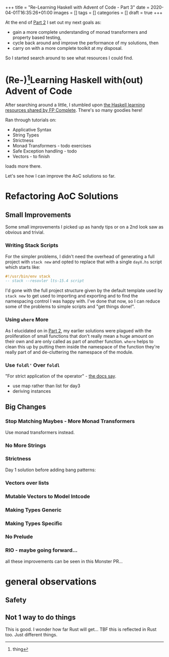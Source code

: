 +++
title = "Re-Learning Haskell with Advent of Code - Part 3"
date = 2020-04-01T16:35:26+01:00
images = []
tags = []
categories = []
draft = true
+++

At the end of [Part 2][part2] I set out my next goals as:
- gain a more complete understanding of monad transformers and property based testing,
- cycle back around and improve the performance of my solutions, then
- carry on with a more complete toolkit at my disposal.

So I started search around to see what resources I could find.

[part2]: https://tarquin-the-brave.github.io/blog/posts/re-learning-haskell-2/

# (Re-)[^re]Learning Haskell with(out) Advent of Code

After searching around a little, I stumbled upon [the Haskell learning resources
shared by FP Complete][fpch]. There's so many goodies here!

[fpch]: https://tech.fpcomplete.com/haskell/learn

Ran through tutorials on:
- Applicative Syntax
- String Types
- Strictness
- Monad Transformers - todo exercises
- Safe Exception handling - todo
- Vectors - to finish

loads more there.

Let's see how I can improve the AoC solutions so far.

# Refactoring AoC Solutions

## Small Improvements

Some small improvements I picked up as handy tips or
on a 2nd look saw as obvious and trivial.

### Writing Stack Scripts

For the simpler problems, I didn't need the overhead of generating a full project
with `stack new` and opted to replace that with a single `dayX.hs` script which starts like:

```haskell
#!/usr/bin/env stack
-- stack --resovler lts-15.4 script

```

I'd gone with the full project structure given by the default template used by
`stack new` to get used to importing and exporting and to find the namespacing
control I was happy with.  I've done that now, so I can reduce some of the problems
to simple scripts and "get things done!".

### Using `where` More

As I elucidated on in [Part 2][part2], my earlier solutions were plagued with the proliferation
of small functions that don't really mean a huge amount on their own and are only called as part of
another function.  `where` helps to clean this up by putting them inside the namespace of the function
they're really part of and de-cluttering the namespace of the module.

### Use `foldl'` Over `foldl`

"For strict application of the operator" - [the docs say][folddoc].

[folddoc]: https://hackage.haskell.org/package/base-4.14.0.0/docs/Data-Foldable.html#v:foldl-39-

* use map rather than list for day3
* deriving instances

## Big Changes

### Stop Matching Maybes - More Monad Transformers

Use monad transformers instead.

### No More Strings

### Strictness

Day 1 solution before adding bang patterns:


### Vectors over lists

### Mutable Vectors to Model Intcode

### Making Types Generic

### Making Types Specific

### No Prelude

### RIO - maybe going forward...

all these improvements can be seen in this Monster PR...

# general observations

## Safety

## Not 1 way to do things

This is good.  I wonder how far Rust will get... TBF this is
reflected in Rust too. Just different things.


[^re]: thing
